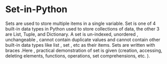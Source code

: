 # Set-in-Python
Sets are used to store multiple items in a single variable. Set is one of 4 built-in data types in Python used to store collections of data, the other 3 are List, Tuple, and Dictionary. A set is un-indexed, unordered , unchangeable , cannot contain duplicate values and cannot contain other built-in data types like list , set , etc as their items. Sets are written with braces .Here , practical demonstration of set is given (creation, accessing, deleting elements, functions, operations, set comprehensions, etc. ).
